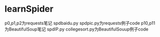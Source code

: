 # learnSpider
p0,p1,p2为requests笔记  spdbaidu.py spdpic.py为requests例子code
p10,p11为BeautifulSoup笔记  spdIP.py collegesort.py为BeautifulSouup例子code

